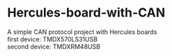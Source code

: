 # Hercules-board-with-CAN
A simple CAN protocol project with Hercules boards <br/>
first device: TMDX570LS31USB <br/>
second device: TMDXRM48USB
